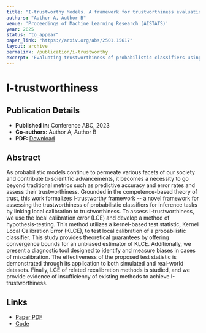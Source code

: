 ```yaml
---
title: "I-trustworthy Models. A framework for trustworthiness evaluation of probabilistic classifiers"
authors: "Author A, Author B"
venue: 'Proceedings of Machine Learning Research (AISTATS)'
year: 2025
status: "to_appear"
paper_link: "https://arxiv.org/abs/2501.15617"
layout: archive
permalink: /publication/i-trustworthy
excerpt: 'Evaluating trustworthiness of probabilistic classifiers using local calibration.'
---
```

# I-trustworthiness

## Publication Details
- **Published in:** Conference ABC, 2023  
- **Co-authors:** Author A, Author B  
- **PDF:** [Download](https://example.com/paper.pdf)

## Abstract
As probabilistic models continue to permeate various facets of our society and contribute to scientific advancements, it becomes a necessity to go beyond traditional metrics such as predictive accuracy and error rates and assess their trustworthiness. Grounded in the competence-based theory of trust, this work formalizes I-trustworthy framework -- a novel framework for assessing the trustworthiness of probabilistic classifiers for inference tasks by linking local calibration to trustworthiness. To assess I-trustworthiness, we use the local calibration error (LCE) and develop a method of hypothesis-testing. This method utilizes a kernel-based test statistic, Kernel Local Calibration Error (KLCE), to test local calibration of a probabilistic classifier. This study provides theoretical guarantees by offering convergence bounds for an unbiased estimator of KLCE. Additionally, we present a diagnostic tool designed to identify and measure biases in cases of miscalibration. The effectiveness of the proposed test statistic is demonstrated through its application to both simulated and real-world datasets. Finally, LCE of related recalibration methods is studied, and we provide evidence of insufficiency of existing methods to achieve I-trustworthiness.

##  Links
- [Paper PDF](https://example.com/paper.pdf)
- [Code](https://github.com/example/repo)
